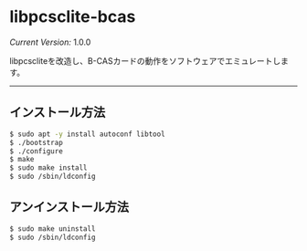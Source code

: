 # libpcsclite-bcas

*Current Version:* 1.0.0

libpcscliteを改造し、B-CASカードの動作をソフトウェアでエミュレートします。

----
##  インストール方法
```bash
$ sudo apt -y install autoconf libtool
$ ./bootstrap  
$ ./configure  
$ make  
$ sudo make install  
$ sudo /sbin/ldconfig  
```

## アンインストール方法
```bash
$ sudo make uninstall  
$ sudo /sbin/ldconfig  
```
